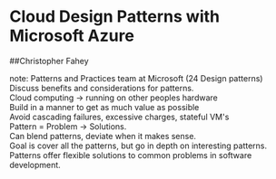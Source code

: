 # Cloud Design Patterns with Microsoft Azure

##Christopher Fahey

note:
Patterns and Practices team at Microsoft (24 Design patterns)  
Discuss benefits and considerations for patterns.  
Cloud computing -> running on other peoples hardware  
Build in a manner to get as much value as possible  
Avoid cascading failures, excessive charges, stateful VM's  
Pattern = Problem -> Solutions.  
Can blend patterns, deviate when it makes sense.  
Goal is cover all the patterns, but go in depth on interesting patterns.
Patterns offer flexible solutions to common problems in software development.   
